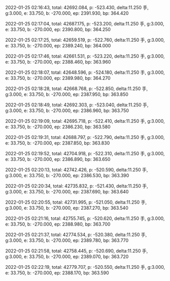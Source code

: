 2022-01-25 02:16:43, total: 42692.084, p: -523.430, delta:11.250 手, g:3.000, e: 33.750, b: -270.000, ep: 2391.930, bp: 364.420

2022-01-25 02:17:04, total: 42687.175, p: -523.200, delta:11.250 手, g:3.000, e: 33.750, b: -270.000, ep: 2390.800, bp: 364.250

2022-01-25 02:17:25, total: 42659.519, p: -522.760, delta:11.250 手, g:3.000, e: 33.750, b: -270.000, ep: 2389.240, bp: 364.000

2022-01-25 02:17:46, total: 42661.531, p: -523.220, delta:11.250 手, g:3.000, e: 33.750, b: -270.000, ep: 2388.460, bp: 363.960

2022-01-25 02:18:07, total: 42648.596, p: -524.180, delta:11.250 手, g:3.000, e: 33.750, b: -270.000, ep: 2389.980, bp: 364.270

2022-01-25 02:18:28, total: 42668.768, p: -522.850, delta:11.250 手, g:3.000, e: 33.750, b: -270.000, ep: 2387.950, bp: 363.850

2022-01-25 02:18:49, total: 42692.303, p: -523.040, delta:11.250 手, g:3.000, e: 33.750, b: -270.000, ep: 2386.960, bp: 363.750

2022-01-25 02:19:09, total: 42695.718, p: -522.410, delta:11.250 手, g:3.000, e: 33.750, b: -270.000, ep: 2386.230, bp: 363.580

2022-01-25 02:19:31, total: 42688.797, p: -522.790, delta:11.250 手, g:3.000, e: 33.750, b: -270.000, ep: 2387.850, bp: 363.830

2022-01-25 02:19:52, total: 42704.918, p: -522.310, delta:11.250 手, g:3.000, e: 33.750, b: -270.000, ep: 2386.890, bp: 363.650

2022-01-25 02:20:13, total: 42742.426, p: -520.590, delta:11.250 手, g:3.000, e: 33.750, b: -270.000, ep: 2386.530, bp: 363.390

2022-01-25 02:20:34, total: 42735.832, p: -521.430, delta:11.250 手, g:3.000, e: 33.750, b: -270.000, ep: 2387.690, bp: 363.640

2022-01-25 02:20:55, total: 42731.995, p: -521.050, delta:11.250 手, g:3.000, e: 33.750, b: -270.000, ep: 2387.270, bp: 363.540

2022-01-25 02:21:16, total: 42755.745, p: -520.620, delta:11.250 手, g:3.000, e: 33.750, b: -270.000, ep: 2388.980, bp: 363.700

2022-01-25 02:21:37, total: 42774.534, p: -520.380, delta:11.250 手, g:3.000, e: 33.750, b: -270.000, ep: 2389.780, bp: 363.770

2022-01-25 02:21:58, total: 42758.445, p: -520.690, delta:11.250 手, g:3.000, e: 33.750, b: -270.000, ep: 2389.070, bp: 363.720

2022-01-25 02:22:19, total: 42779.707, p: -520.550, delta:11.250 手, g:3.000, e: 33.750, b: -270.000, ep: 2388.170, bp: 363.590